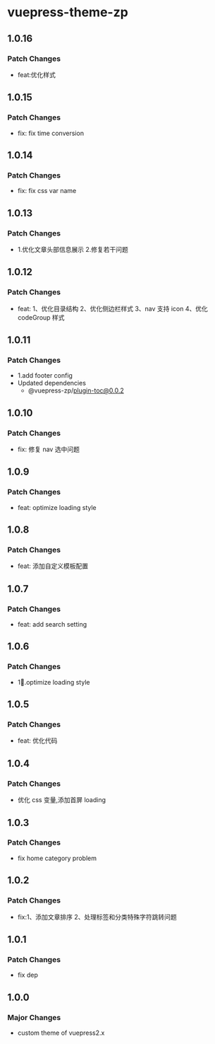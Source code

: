 # vuepress-theme-zp

## 1.0.16

### Patch Changes

- feat:优化样式

## 1.0.15

### Patch Changes

- fix: fix time conversion

## 1.0.14

### Patch Changes

- fix: fix css var name

## 1.0.13

### Patch Changes

- 1.优化文章头部信息展示 2.修复若干问题

## 1.0.12

### Patch Changes

- feat:
  1、优化目录结构
  2、优化侧边栏样式
  3、nav 支持 icon
  4、优化 codeGroup 样式

## 1.0.11

### Patch Changes

- 1.add footer config
- Updated dependencies
  - @vuepress-zp/plugin-toc@0.0.2

## 1.0.10

### Patch Changes

- fix: 修复 nav 选中问题

## 1.0.9

### Patch Changes

- feat: optimize loading style

## 1.0.8

### Patch Changes

- feat: 添加自定义模板配置

## 1.0.7

### Patch Changes

- feat: add search setting

## 1.0.6

### Patch Changes

- 1.optimize loading style

## 1.0.5

### Patch Changes

- feat: 优化代码

## 1.0.4

### Patch Changes

- 优化 css 变量,添加首屏 loading

## 1.0.3

### Patch Changes

- fix home category problem

## 1.0.2

### Patch Changes

- fix:1、添加文章排序 2、处理标签和分类特殊字符跳转问题

## 1.0.1

### Patch Changes

- fix dep

## 1.0.0

### Major Changes

- custom theme of vuepress2.x
